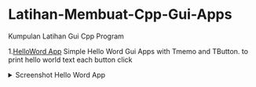 # Latihan-Membuat-Cpp-Gui-Apps
Kumpulan Latihan Gui Cpp Program

1.[HelloWord App](https://github.com/randyprimaputra/Latihan-Membuat-Cpp-Gui-Apps/blob/9c28b547fa6f4dec1279d923ee621d37545448a3/HelloWorld/Win32/Debug/Project1.exe)
Simple Hello Word Gui Apps with Tmemo and TButton. to print hello world text each button click
<br>
<details>
  <summary> Screenshot Hello Word App </summary>
<img alt = "Hello Word App" src = "https://github.com/randyprimaputra/Latihan-Membuat-Cpp-Gui-Apps/blob/d17dbbd1b8067548f7b69c4f0ecf7cc6fc06ef0e/Images/HelloWorld.PNG" width="600" height="600"/>
</details>
